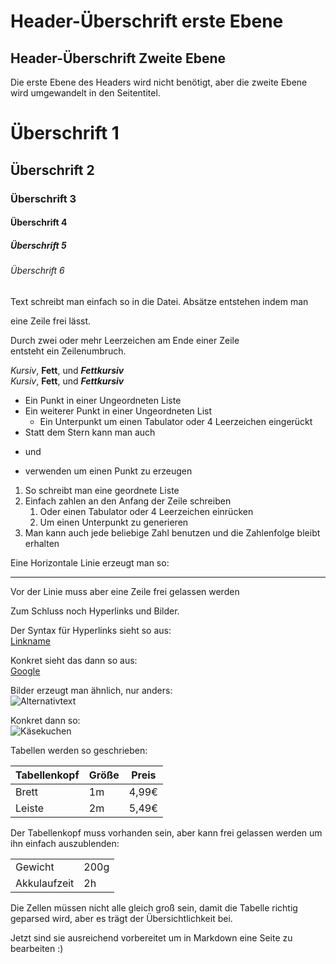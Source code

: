 Header-Überschrift erste Ebene
==============================

Header-Überschrift Zweite Ebene
-------------------------------

Die erste Ebene des Headers wird nicht benötigt, aber die zweite Ebene wird umgewandelt in den Seitentitel.

# Überschrift 1
## Überschrift 2
### Überschrift 3
#### Überschrift 4
##### Überschrift 5
###### Überschrift 6

Text schreibt man einfach so in die Datei.
Absätze entstehen indem man

eine Zeile frei lässt.

Durch zwei oder mehr Leerzeichen am Ende einer Zeile       
entsteht ein Zeilenumbruch.

*Kursiv*, **Fett**, und ***Fettkursiv***   
_Kursiv_, __Fett__, und ___Fettkursiv___

* Ein Punkt in einer Ungeordneten Liste
* Ein weiterer Punkt in einer Ungeordneten List
	* Ein Unterpunkt um einen Tabulator oder 4 Leerzeichen eingerückt
* Statt dem Stern kann man auch
+ und
- verwenden um einen Punkt zu erzeugen

1. So schreibt man eine geordnete Liste
2. Einfach zahlen an den Anfang der Zeile schreiben
	1. Oder einen Tabulator oder 4 Leerzeichen einrücken
	2. Um einen Unterpunkt zu generieren
1. Man kann auch jede beliebige Zahl benutzen und die Zahlenfolge bleibt erhalten

Eine Horizontale Linie erzeugt man so:

---
Vor der Linie muss aber eine Zeile frei gelassen werden

Zum Schluss noch Hyperlinks und Bilder.

Der Syntax für Hyperlinks sieht so aus:  
[Linkname](url/des/links)

Konkret sieht das dann so aus:  
[Google](https://google.com)

Bilder erzeugt man ähnlich, nur anders:  
![Alternativtext](url/des/bildes)

Konkret dann so:  
![Käsekuchen](https://az809444.vo.msecnd.net/image/5428052/0x0/0/rezept-ksekuchen-mit-und-ohne-streuseln.jpg)

Tabellen werden so geschrieben:

|Tabellenkopf|Größe|Preis|
|------------|-----|-----|
|Brett       | 1m  |4,99€|
|Leiste		 | 2m  |5,49€|

Der Tabellenkopf muss vorhanden sein, aber kann frei gelassen werden
um ihn einfach auszublenden:

|             |       |
|-------------|-------|
|Gewicht      | 200g  |
|Akkulaufzeit | 2h    |

Die Zellen müssen nicht alle gleich groß sein, damit die Tabelle
richtig geparsed wird, aber es trägt der Übersichtlichkeit bei.

Jetzt sind sie ausreichend vorbereitet um in Markdown eine Seite zu bearbeiten :)